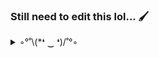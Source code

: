 ### Still need to edit this lol... 🖌️

<details>
  <summary>◦°˚\(*❛ ‿ ❛)/˚°◦</summary>
<h1 align="center"><img src="https://media.tenor.com/dP6_wcJikdMAAAAi/yippee-yippee-creature.gif" width="16" height="16">   YIPPEEEEE! <img src="https://media.tenor.com/dP6_wcJikdMAAAAi/yippee-yippee-creature.gif" height="16" width="16"> </h1>
  <p align="center">
    ♡<img src="https://media.tenor.com/dP6_wcJikdMAAAAi/yippee-yippee-creature.gif" width="32" height="32">
    ♡<img src="https://media.tenor.com/dP6_wcJikdMAAAAi/yippee-yippee-creature.gif" width="22" height="22">
    ♡<img src="https://media.tenor.com/dP6_wcJikdMAAAAi/yippee-yippee-creature.gif" width="32" height="32">
    ♡<img src="https://media.tenor.com/dP6_wcJikdMAAAAi/yippee-yippee-creature.gif" width="22" height="22">
    ♡<img src="https://media.tenor.com/dP6_wcJikdMAAAAi/yippee-yippee-creature.gif" width="32" height="32">
    ♡<img src="https://media.tenor.com/dP6_wcJikdMAAAAi/yippee-yippee-creature.gif" width="22" height="22">
    ♡<img src="https://media.tenor.com/dP6_wcJikdMAAAAi/yippee-yippee-creature.gif" width="32" height="32">
  ♡<img src="https://media.tenor.com/dP6_wcJikdMAAAAi/yippee-yippee-creature.gif" width="22" height="22">
  ♡<img src="https://media.tenor.com/dP6_wcJikdMAAAAi/yippee-yippee-creature.gif" width="32" height="32">♡</p>
</details>
